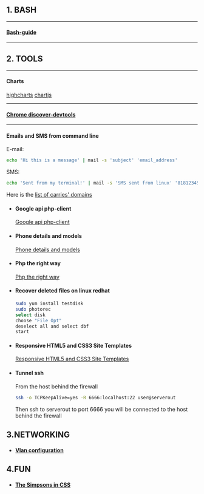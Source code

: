 ## 1. BASH
* * *
#### [Bash-guide](https://github.com/Idnan/bash-guide)
* * *

## 2. TOOLS
* * *
#### Charts
[highcharts](https://www.highcharts.com/)
[chartjs](http://www.chartjs.org/)
* * *
#### [Chrome discover-devtools](http://discover-devtools.codeschool.com/)
* * *
#### Emails and SMS from command line
  E-mail:
  ```bash
  echo 'Hi this is a message' | mail -s 'subject' 'email_address'
  ```
  SMS:
  ```bash
  echo 'Sent from my terminal!' | mail -s 'SMS sent from linux' '81812345678@vtext.com'
  ```
  Here is the [list of carries' domains](https://en.wikipedia.org/wiki/SMS_gateway#Email_clients)

* #### Google api php-client
  [Google api php-client](https://github.com/google/google-api-php-client)

* #### Phone details and models
  [Phone details and models](http://www.gsmarena.com/)

* #### Php the right way
  [Php the right way](http://www.phptherightway.com/)

* #### Recover deleted files on linux redhat
  ```bash
  sudo yum install testdisk
  sudo photorec
  select disk
  choose "File Opt"
  deselect all and select dbf
  start
  ```

* #### Responsive HTML5 and CSS3 Site Templates
  [Responsive HTML5 and CSS3 Site Templates](https://html5up.net/)

* #### Tunnel ssh
  From the host behind the firewall
  ```bash
  ssh -o TCPKeepAlive=yes -R 6666:localhost:22 user@serverout
  ```
  Then ssh to serverout to port 6666 you will be connected to the host behind the firewall

## 3.NETWORKING

* #### [Vlan configuration](http://www.cristalab.com/videotutoriales/introduccion-a-vlan-c109064l/)

## 4.FUN

* #### [The Simpsons in CSS](http://pattle.github.io/simpsons-in-css/)
